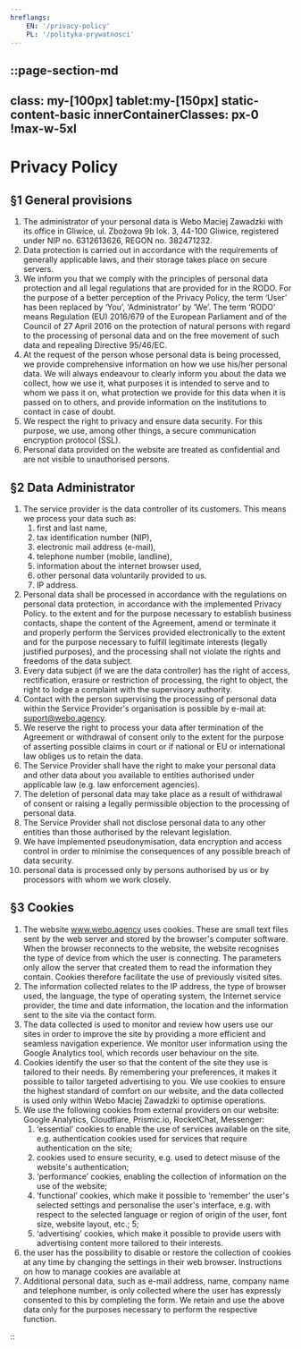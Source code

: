 ```yaml
---
hreflangs:
    EN: '/privacy-policy'
    PL: '/polityka-prywatnosci'
---
```


::page-section-md
---
class: my-[100px] tablet:my-[150px] static-content-basic
innerContainerClasses: px-0 !max-w-5xl
---

# Privacy Policy
## §1 General provisions

1. The administrator of your personal data is Webo Maciej Zawadzki with its office in Gliwice, ul. Zbożowa 9b lok. 3, 44-100 Gliwice, registered under NIP no. 6312613626, REGON no. 382471232. 
2. Data protection is carried out in accordance with the requirements of generally applicable laws, and their storage takes place on secure servers.
3. We inform you that we comply with the principles of personal data protection and all legal regulations that are provided for in the RODO. For the purpose of a better perception of the Privacy Policy, the term ‘User’ has been replaced by ‘You’, ‘Administrator’ by ‘We’. The term ‘RODO’ means Regulation (EU) 2016/679 of the European Parliament and of the Council of 27 April 2016 on the protection of natural persons with regard to the processing of personal data and on the free movement of such data and repealing Directive 95/46/EC.
4. At the request of the person whose personal data is being processed, we provide comprehensive information on how we use his/her personal data. We will always endeavour to clearly inform you about the data we collect, how we use it, what purposes it is intended to serve and to whom we pass it on, what protection we provide for this data when it is passed on to others, and provide information on the institutions to contact in case of doubt. 
5. We respect the right to privacy and ensure data security. For this purpose, we use, among other things, a secure communication encryption protocol (SSL).
6. Personal data provided on the website are treated as confidential and are not visible to unauthorised persons.

## §2 Data Administrator

1. The service provider is the data controller of its customers. This means we process your data such as: 
    1. first and last name,
    2. tax identification number (NIP),
    3. electronic mail address (e-mail),
    4. telephone number (mobile, landline),
    5. information about the internet browser used,
    6. other personal data voluntarily provided to us. 
    7. IP address.
2. Personal data shall be processed in accordance with the regulations on personal data protection, in accordance with the implemented Privacy Policy. to the extent and for the purpose necessary to establish business contacts, shape the content of the Agreement, amend or terminate it and properly perform the Services provided electronically to the extent and for the purpose necessary to fulfill legitimate interests (legally justified purposes), and the processing shall not violate the rights and freedoms of the data subject.
3. Every data subject (if we are the data controller) has the right of access, rectification, erasure or restriction of processing, the right to object, the right to lodge a complaint with the supervisory authority.
4. Contact with the person supervising the processing of personal data within the Service Provider's organisation is possible by e-mail at: suport@webo.agency.
5. We reserve the right to process your data after termination of the Agreement or withdrawal of consent only to the extent for the purpose of asserting possible claims in court or if national or EU or international law obliges us to retain the data.
6. The Service Provider shall have the right to make your personal data and other data about you available to entities authorised under applicable law (e.g. law enforcement agencies).
7. The deletion of personal data may take place as a result of withdrawal of consent or raising a legally permissible objection to the processing of personal data.
8. The Service Provider shall not disclose personal data to any other entities than those authorised by the relevant legislation.
9. We have implemented pseudonymisation, data encryption and access control in order to minimise the consequences of any possible breach of data security.
10. personal data is processed only by persons authorised by us or by processors with whom we work closely.

## §3 Cookies

1. The website www.webo.agency uses cookies. These are small text files sent by the web server and stored by the browser's computer software. When the browser reconnects to the website, the website recognises the type of device from which the user is connecting. The parameters only allow the server that created them to read the information they contain. Cookies therefore facilitate the use of previously visited sites.
2. The information collected relates to the IP address, the type of browser used, the language, the type of operating system, the Internet service provider, the time and date information, the location and the information sent to the site via the contact form.
3. The data collected is used to monitor and review how users use our sites in order to improve the site by providing a more efficient and seamless navigation experience. We monitor user information using the Google Analytics tool, which records user behaviour on the site.
4. Cookies identify the user so that the content of the site they use is tailored to their needs. By remembering your preferences, it makes it possible to tailor targeted advertising to you. We use cookies to ensure the highest standard of comfort on our website, and the data collected is used only within Webo Maciej Zawadzki to optimise operations.
5. We use the following cookies from external providers on our website: Google Analytics, Cloudflare, Prismic.io, RocketChat, Messenger:
    1. ‘essential’ cookies to enable the use of services available on the site, e.g. authentication cookies used for services that require authentication on the site;
    2. cookies used to ensure security, e.g. used to detect misuse of the website's authentication;
    3. ‘performance’ cookies, enabling the collection of information on the use of the website;
    4. ‘functional’ cookies, which make it possible to ‘remember’ the user's selected settings and personalise the user's interface, e.g. with respect to the selected language or region of origin of the user, font size, website layout, etc.; 5;
    5. ‘advertising’ cookies, which make it possible to provide users with advertising content more tailored to their interests.
6. the user has the possibility to disable or restore the collection of cookies at any time by changing the settings in their web browser. Instructions on how to manage cookies are available at
7. Additional personal data, such as e-mail address, name, company name and telephone number, is only collected where the user has expressly consented to this by completing the form. We retain and use the above data only for the purposes necessary to perform the respective function.

::